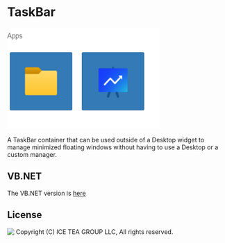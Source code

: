 TaskBar
====

<img src="../Support/Images/taskbar.png" width="350" height="233">

A TaskBar container that can be used outside of a Desktop widget to manage minimized floating windows without having to use a Desktop or a custom manager.

VB.NET
------
The VB.NET version is [here](https://github.com/iceteagroup/wisej-examples-vb/tree/main/TaskBar)

License
-------
<img src="http://iceteagroup.com/wp-content/uploads/2017/01/Square-64x64-trasp.png" height="20" align="top"> Copyright (C) ICE TEA GROUP LLC, All rights reserved.

